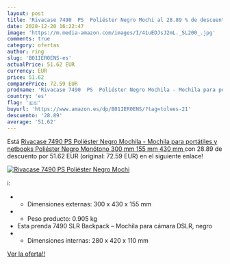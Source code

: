 ```yaml
---
layout: post
title: 'Rivacase 7490  PS  Poliéster Negro Mochi al 28.89 % de descuento'
date: 2020-12-20 16:22:47
image: 'https://m.media-amazon.com/images/I/41uEDJsJ2mL._SL200_.jpg'
comments: true
category: ofertas
author: ring
slug: 'B01IER0ENS-es'
actualPrice: 51.62 EUR
currency: EUR
price: 51.62
comparePrice: 72.59 EUR
prodname: 'Rivacase 7490  PS  Poliéster Negro Mochila - Mochila para portátiles y netbooks  Poliéster  Negro  Monótono  300 mm  155 mm  430 mm '
country: 'es'
flag: '🇪🇸'
buyurl: 'https://www.amazon.es/dp/B01IER0ENS/?tag=tolees-21'
descuento: '28.89'
average: '51.62'
---
```


Está [Rivacase 7490  PS  Poliéster Negro Mochila - Mochila para portátiles y netbooks  Poliéster  Negro  Monótono  300 mm  155 mm  430 mm ](https://www.amazon.es/dp/B01IER0ENS/?tag=tolees-21) con 28.89 de descuento por 51.62 EUR (original: 72.59 EUR) en el siguiente enlace!

[![Rivacase 7490  PS  Poliéster Negro Mochi](https://m.media-amazon.com/images/I/41uEDJsJ2mL._SL200_.jpg)](https://www.amazon.es/dp/B01IER0ENS/?tag=tolees-21)

ℹ️:

- - Dimensiones externas: 300 x 430 x 155 mm
- - Peso producto: 0.905 kg
- Esta prenda 7490 SLR Backpack – Mochila para cámara DSLR, negro
- - Dimensiones internas: 280 x 420 x 110 mm

[Ver la oferta!!](https://www.amazon.es/dp/B01IER0ENS/?tag=tolees-21)
